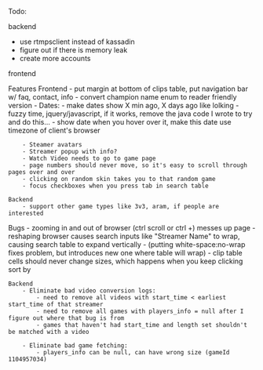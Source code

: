 Todo:

backend

- use rtmpsclient instead of kassadin
- figure out if there is memory leak
- create more accounts

frontend

Features
    Frontend
        - put margin at bottom of clips table, put navigation bar w/ faq, contact, info
        - convert champion name enum to reader friendly version
        - Dates:
            - make dates show X min ago, X days ago like lolking
                - fuzzy time, jquery/javascript, if it works, remove the java code I wrote to try and do this...
            - show date when you hover over it, make this date use timezone of client's browser

        - Steamer avatars
        - Streamer popup with info?
        - Watch Video needs to go to game page
        - page numbers should never move, so it's easy to scroll through pages over and over
        - clicking on random skin takes you to that random game
        - focus checkboxes when you press tab in search table

    Backend
        - support other game types like 3v3, aram, if people are interested

Bugs
    - zooming in and out of browser (ctrl scroll or ctrl +) messes up page
    - reshaping browser causes search inputs like "Streamer Name" to wrap, causing search table to expand vertically
        - (putting white-space:no-wrap fixes problem, but introduces new one where table will wrap)
    - clip table cells should never change sizes, which happens when you keep clicking sort by


    Backend
        - Eliminate bad video conversion logs:
            - need to remove all videos with start_time < earliest start_time of that streamer
            - need to remove all games with players_info = null after I figure out where that bug is from
            - games that haven't had start_time and length set shouldn't be matched with a video

        - Eliminate bad game fetching:
            - players_info can be null, can have wrong size (gameId 1104957034)
